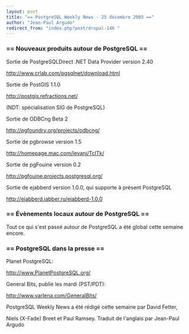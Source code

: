 ```yaml
---
layout: post
title: "== PostgreSQL Weekly News - 25 décembre 2005 =="
author: "Jean-Paul Argudo"
redirect_from: "index.php?post/drupal-146 "
---
```




<h3>== Nouveaux produits autour de PostgreSQL ==</h3>

<p>Sortie de PostgreSQLDirect .NET Data Provider version 2.40

<a href="http://www.crlab.com/pgsqlnet/download.html" target="_blank">http://www.crlab.com/pgsqlnet/download.html</a>

</p>

<p>

Sortie de PostGIS 1.1.0

<a href="http://postgis.refractions.net/" target="_blank">http://postgis.refractions.net/</a>

(NDT: spécialisation SIG de PostgreSQL)</p>

<p>

Sortie de ODBCng Beta 2

<a href="http://pgfoundry.org/projects/odbcng/" target="_blank">http://pgfoundry.org/projects/odbcng/</a></p>

<p>Sortie de pgbrowse version 1.5

<a href="http://homepage.mac.com/levanj/TclTk/" target="_blank">http://homepage.mac.com/levanj/TclTk/</a>

</p>

<p>Sortie de pgFouine version 0.2

<a href="http://pgfouine.projects.postgresql.org/" target="_blank">http://pgfouine.projects.postgresql.org/</a>

</p>

<p>Sortie de ejabberd version 1.0.0, qui supporte à présent PostgreSQL

<a href="http://ejabberd.jabber.ru/ejabberd-1.0.0" target="_blank">http://ejabberd.jabber.ru/ejabberd-1.0.0</a></p>

<h3>== Évènements locaux autour de PostgreSQL ==</h3>

<p>Tout ce qui s'est passé autour de PostgreSQL a été global cette semaine encore.</p>

<h3>== PostgreSQL dans la presse ==</h3>

<p>Planet PostgreSQL:

<a href="http://www.planetpostgresql.org/" target="_blank">http://www.PlanetPostgreSQL.org/</a></p>

<p>General Bits, publié les mardi (PST/PDT):

<a href="http://www.varlena.com/GeneralBits/" target="_blank">http://www.varlena.com/GeneralBits/</a></p>

<p>

PostgreSQL Weekly News a été rédigé cette semaine par David Fetter,

Niels (X-Fade) Breet et Paul Ramsey. Traduit de l'anglais par Jean-Paul Argudo

</p>